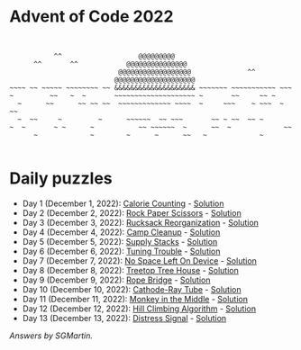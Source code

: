 # Advent of Code 2022

```


           ^^                   @@@@@@@@@
      ^^       ^^            @@@@@@@@@@@@@@@
                           @@@@@@@@@@@@@@@@@@              ^^
                          @@@@@@@@@@@@@@@@@@@@
~~~~ ~~ ~~~~~ ~~~~~~~~ ~~ &&&&&&&&&&&&&&&&&&&& ~~~~~~~ ~~~~~~~~~~~ ~~~
~         ~~   ~  ~       ~~~~~~~~~~~~~~~~~~~~ ~       ~~     ~~ ~
  ~      ~~      ~~ ~~ ~~  ~~~~~~~~~~~~~ ~~~~  ~     ~~~    ~ ~~~  ~ ~~ 
  ~  ~~     ~         ~      ~~~~~~  ~~ ~~~       ~~ ~ ~~  ~~ ~ 
~  ~       ~ ~      ~           ~~ ~~~~~~  ~      ~~  ~             ~~
      ~             ~        ~      ~      ~~   ~             ~


```

# Daily puzzles
* Day 1 (December 1, 2022): [Calorie Counting](https://adventofcode.com/2022/day/1) - [Solution](https://github.com/SGMartin/advent_of_code_2022/blob/main/1/code.py)
* Day 2 (December 2, 2022): [Rock Paper Scissors](https://adventofcode.com/2022/day/2) - [Solution](https://github.com/SGMartin/advent_of_code_2022/blob/main/2/code.py)
* Day 3 (December 3, 2022): [Rucksack Reorganization](https://adventofcode.com/2022/day/3) - [Solution](https://github.com/SGMartin/advent_of_code_2022/blob/main/3/code.py)
* Day 4 (December 4, 2022): [Camp Cleanup](https://adventofcode.com/2022/day/4) - [Solution](https://github.com/SGMartin/advent_of_code_2022/blob/main/4/code.py)
* Day 5 (December 5, 2022): [Supply Stacks](https://adventofcode.com/2022/day/5) - [Solution](https://github.com/SGMartin/advent_of_code_2022/blob/main/5/code.py)
* Day 6 (December 6, 2022): [Tuning Trouble](https://adventofcode.com/2022/day/6) - [Solution](https://github.com/SGMartin/advent_of_code_2022/blob/main/6/code.py)
* Day 7 (December 7, 2022): [No Space Left On Device](https://adventofcode.com/2022/day/7) - [Solution](https://github.com/SGMartin/advent_of_code_2022/blob/main/7/code.py)
* Day 8 (December 8, 2022): [Treetop Tree House](https://adventofcode.com/2022/day/8) - [Solution](https://github.com/SGMartin/advent_of_code_2022/blob/main/8/code.py)
* Day 9 (December 9, 2022): [Rope Bridge](https://adventofcode.com/2022/day/9) - [Solution](https://github.com/SGMartin/advent_of_code_2022/blob/main/9/code.py)
* Day 10 (December 10, 2022): [Cathode-Ray Tube](https://adventofcode.com/2022/day/10) - [Solution](https://github.com/SGMartin/advent_of_code_2022/blob/main/10/code.py)
* Day 11 (December 11, 2022): [Monkey in the Middle](https://adventofcode.com/2022/day/11) - [Solution](https://github.com/SGMartin/advent_of_code_2022/blob/main/11/code.py)
* Day 12 (December 12, 2022): [Hill Climbing Algorithm](https://adventofcode.com/2022/day/12) - [Solution](https://github.com/SGMartin/advent_of_code_2022/blob/main/12/code.py)
* Day 13 (December 13, 2022): [Distress Signal](https://adventofcode.com/2022/day/13) - [Solution](https://github.com/SGMartin/advent_of_code_2022/blob/main/13/code.py)

_Answers by SGMartin._

